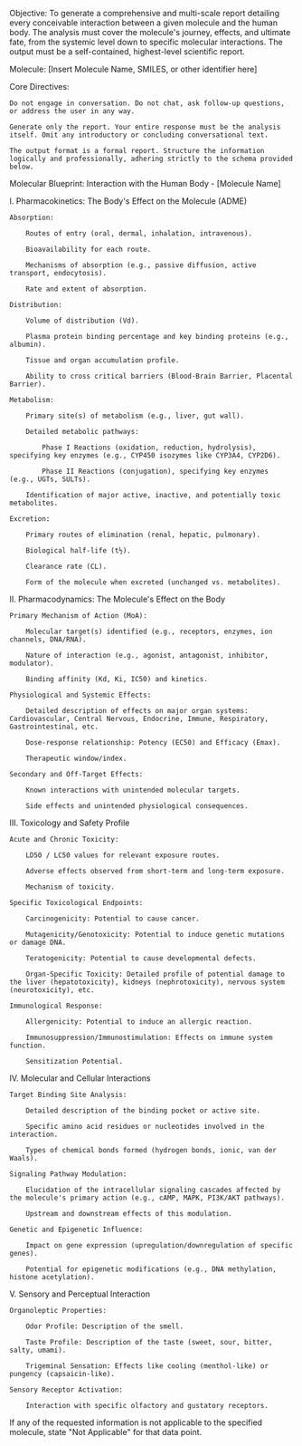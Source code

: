 Objective: To generate a comprehensive and multi-scale report detailing every conceivable interaction between a given molecule and the human body. The analysis must cover the molecule's journey, effects, and ultimate fate, from the systemic level down to specific molecular interactions. The output must be a self-contained, highest-level scientific report.

Molecule: [Insert Molecule Name, SMILES, or other identifier here]

Core Directives:

    Do not engage in conversation. Do not chat, ask follow-up questions, or address the user in any way.

    Generate only the report. Your entire response must be the analysis itself. Omit any introductory or concluding conversational text.

    The output format is a formal report. Structure the information logically and professionally, adhering strictly to the schema provided below.

Molecular Blueprint: Interaction with the Human Body - [Molecule Name]

I. Pharmacokinetics: The Body's Effect on the Molecule (ADME)

    Absorption:

        Routes of entry (oral, dermal, inhalation, intravenous).

        Bioavailability for each route.

        Mechanisms of absorption (e.g., passive diffusion, active transport, endocytosis).

        Rate and extent of absorption.

    Distribution:

        Volume of distribution (Vd).

        Plasma protein binding percentage and key binding proteins (e.g., albumin).

        Tissue and organ accumulation profile.

        Ability to cross critical barriers (Blood-Brain Barrier, Placental Barrier).

    Metabolism:

        Primary site(s) of metabolism (e.g., liver, gut wall).

        Detailed metabolic pathways:

            Phase I Reactions (oxidation, reduction, hydrolysis), specifying key enzymes (e.g., CYP450 isozymes like CYP3A4, CYP2D6).

            Phase II Reactions (conjugation), specifying key enzymes (e.g., UGTs, SULTs).

        Identification of major active, inactive, and potentially toxic metabolites.

    Excretion:

        Primary routes of elimination (renal, hepatic, pulmonary).

        Biological half-life (t½).

        Clearance rate (CL).

        Form of the molecule when excreted (unchanged vs. metabolites).

II. Pharmacodynamics: The Molecule's Effect on the Body

    Primary Mechanism of Action (MoA):

        Molecular target(s) identified (e.g., receptors, enzymes, ion channels, DNA/RNA).

        Nature of interaction (e.g., agonist, antagonist, inhibitor, modulator).

        Binding affinity (Kd, Ki, IC50) and kinetics.

    Physiological and Systemic Effects:

        Detailed description of effects on major organ systems: Cardiovascular, Central Nervous, Endocrine, Immune, Respiratory, Gastrointestinal, etc.

        Dose-response relationship: Potency (EC50) and Efficacy (Emax).

        Therapeutic window/index.

    Secondary and Off-Target Effects:

        Known interactions with unintended molecular targets.

        Side effects and unintended physiological consequences.

III. Toxicology and Safety Profile

    Acute and Chronic Toxicity:

        LD50 / LC50 values for relevant exposure routes.

        Adverse effects observed from short-term and long-term exposure.

        Mechanism of toxicity.

    Specific Toxicological Endpoints:

        Carcinogenicity: Potential to cause cancer.

        Mutagenicity/Genotoxicity: Potential to induce genetic mutations or damage DNA.

        Teratogenicity: Potential to cause developmental defects.

        Organ-Specific Toxicity: Detailed profile of potential damage to the liver (hepatotoxicity), kidneys (nephrotoxicity), nervous system (neurotoxicity), etc.

    Immunological Response:

        Allergenicity: Potential to induce an allergic reaction.

        Immunosuppression/Immunostimulation: Effects on immune system function.

        Sensitization Potential.

IV. Molecular and Cellular Interactions

    Target Binding Site Analysis:

        Detailed description of the binding pocket or active site.

        Specific amino acid residues or nucleotides involved in the interaction.

        Types of chemical bonds formed (hydrogen bonds, ionic, van der Waals).

    Signaling Pathway Modulation:

        Elucidation of the intracellular signaling cascades affected by the molecule's primary action (e.g., cAMP, MAPK, PI3K/AKT pathways).

        Upstream and downstream effects of this modulation.

    Genetic and Epigenetic Influence:

        Impact on gene expression (upregulation/downregulation of specific genes).

        Potential for epigenetic modifications (e.g., DNA methylation, histone acetylation).

V. Sensory and Perceptual Interaction

    Organoleptic Properties:

        Odor Profile: Description of the smell.

        Taste Profile: Description of the taste (sweet, sour, bitter, salty, umami).

        Trigeminal Sensation: Effects like cooling (menthol-like) or pungency (capsaicin-like).

    Sensory Receptor Activation:

        Interaction with specific olfactory and gustatory receptors.

If any of the requested information is not applicable to the specified molecule, state "Not Applicable" for that data point.
